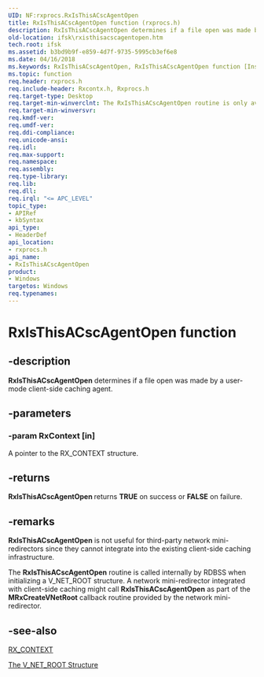 ```yaml
---
UID: NF:rxprocs.RxIsThisACscAgentOpen
title: RxIsThisACscAgentOpen function (rxprocs.h)
description: RxIsThisACscAgentOpen determines if a file open was made by a user-mode client-side caching agent.
old-location: ifsk\rxisthisacscagentopen.htm
tech.root: ifsk
ms.assetid: b3bd9b9f-e859-4d7f-9735-5995cb3ef6e8
ms.date: 04/16/2018
ms.keywords: RxIsThisACscAgentOpen, RxIsThisACscAgentOpen function [Installable File System Drivers], ifsk.rxisthisacscagentopen, rxprocs/RxIsThisACscAgentOpen, rxref_1d515511-d1dd-4090-9c9d-b87960d56f5c.xml
ms.topic: function
req.header: rxprocs.h
req.include-header: Rxcontx.h, Rxprocs.h
req.target-type: Desktop
req.target-min-winverclnt: The RxIsThisACscAgentOpen routine is only available on Windows Server 2003 and later.
req.target-min-winversvr: 
req.kmdf-ver: 
req.umdf-ver: 
req.ddi-compliance: 
req.unicode-ansi: 
req.idl: 
req.max-support: 
req.namespace: 
req.assembly: 
req.type-library: 
req.lib: 
req.dll: 
req.irql: "<= APC_LEVEL"
topic_type:
- APIRef
- kbSyntax
api_type:
- HeaderDef
api_location:
- rxprocs.h
api_name:
- RxIsThisACscAgentOpen
product:
- Windows
targetos: Windows
req.typenames: 
---
```


# RxIsThisACscAgentOpen function


## -description


<b>RxIsThisACscAgentOpen</b> determines if a file open was made by a user-mode client-side caching agent.


## -parameters




### -param RxContext [in]

A pointer to the RX_CONTEXT structure.


## -returns



<b>RxIsThisACscAgentOpen </b>returns <b>TRUE</b> on success or <b>FALSE</b> on failure. 




## -remarks



<b>RxIsThisACscAgentOpen</b> is not useful for third-party network mini-redirectors since they cannot integrate into the existing client-side caching infrastructure.

The <b>RxIsThisACscAgentOpen</b> routine is called internally by RDBSS when initializing a V_NET_ROOT structure. A network mini-redirector integrated with client-side caching might call <b>RxIsThisACscAgentOpen</b> as part of the <b>MRxCreateVNetRoot</b> callback routine provided by the network mini-redirector. 




## -see-also




<a href="https://msdn.microsoft.com/library/windows/hardware/ff554751">RX_CONTEXT</a>



<a href="https://msdn.microsoft.com/866eba91-13b6-4b15-93de-4f627a635c92">The V_NET_ROOT Structure</a>
 

 

